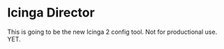 Icinga Director
===============

This is going to be the new Icinga 2 config tool. Not for productional use. YET.
